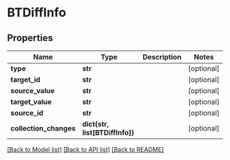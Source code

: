 # BTDiffInfo

## Properties
Name | Type | Description | Notes
------------ | ------------- | ------------- | -------------
**type** | **str** |  | [optional] 
**target_id** | **str** |  | [optional] 
**source_value** | **str** |  | [optional] 
**target_value** | **str** |  | [optional] 
**source_id** | **str** |  | [optional] 
**collection_changes** | **dict(str, list[BTDiffInfo])** |  | [optional] 

[[Back to Model list]](../README.md#documentation-for-models) [[Back to API list]](../README.md#documentation-for-api-endpoints) [[Back to README]](../README.md)


